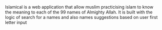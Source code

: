 Islamical is a web application that allow muslim practicising islam to know the meaning to each of the 99 names of Almighty Allah. It is built with the logic of search for a names and also names suggestions based on user first letter input
